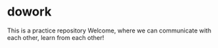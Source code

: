 # dowork
This is a practice repository
Welcome, where we can communicate with each other, learn from each other!
